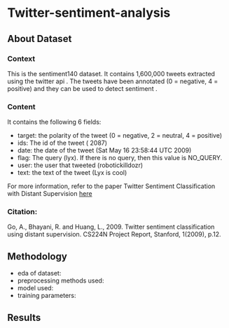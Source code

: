 # Twitter-sentiment-analysis

## About Dataset
### Context
This is the sentiment140 dataset. It contains 1,600,000 tweets extracted using the twitter api . The tweets have been annotated (0 = negative, 4 = positive) and they can be used to detect sentiment .

### Content
It contains the following 6 fields:
- target: the polarity of the tweet (0 = negative, 2 = neutral, 4 = positive)
- ids: The id of the tweet ( 2087)
- date: the date of the tweet (Sat May 16 23:58:44 UTC 2009)
- flag: The query (lyx). If there is no query, then this value is NO_QUERY.
- user: the user that tweeted (robotickilldozr)
- text: the text of the tweet (Lyx is cool)

For more information, refer to the paper Twitter Sentiment Classification with Distant Supervision [here](https://www-cs.stanford.edu/people/alecmgo/papers/TwitterDistantSupervision09.pdf)

### Citation: 
Go, A., Bhayani, R. and Huang, L., 2009. Twitter sentiment classification using distant supervision. CS224N Project Report, Stanford, 1(2009), p.12.


## Methodology
- eda of dataset:
- preprocessing methods used:
- model used:
- training parameters:

## Results
